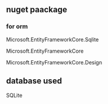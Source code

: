## nuget paackage 
### for orm 
Microsoft.EntityFrameworkCore.Sqlite 

Microsoft.EntityFrameworkCore 

Microsoft.EntityFrameworkCore.Design 


##  database used 
SQLite 

